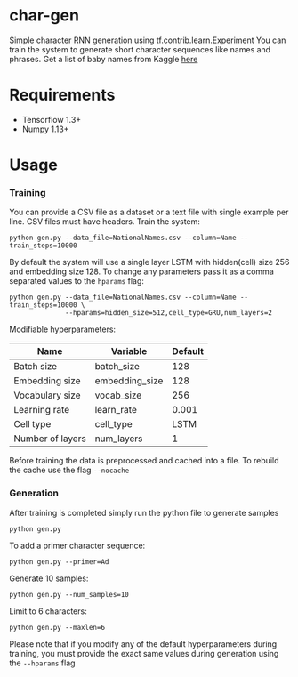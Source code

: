 # char-gen
Simple character RNN generation using tf.contrib.learn.Experiment
You can train the system to generate short character sequences like names and phrases. Get a list of baby names from Kaggle [here](https://www.kaggle.com/kaggle/us-baby-names/data)

# Requirements
* Tensorflow 1.3+
* Numpy 1.13+

# Usage
### Training

You can provide a CSV file as a dataset or a text file with single example per line. CSV files must have headers.
Train the system:
```
python gen.py --data_file=NationalNames.csv --column=Name --train_steps=10000
```

By default the system will use a single layer LSTM with hidden(cell) size 256 and embedding size 128. To change any parameters pass it as a comma separated values to the `hparams` flag:
```
python gen.py --data_file=NationalNames.csv --column=Name --train_steps=10000 \
              --hparams=hidden_size=512,cell_type=GRU,num_layers=2
```
Modifiable hyperparameters:

| Name | Variable | Default |
|------|----------|----------|
| Batch size | batch_size | 128 |
| Embedding size | embedding_size | 128 |
| Vocabulary size | vocab_size | 256 |
| Learning rate | learn_rate | 0.001 |
| Cell type | cell_type | LSTM |
| Number of layers | num_layers | 1 |

Before training the data is preprocessed and cached into a file. To rebuild the cache use the flag `--nocache`

### Generation

After training is completed simply run the python file to generate samples
```
python gen.py
```

To add a primer character sequence:
```
python gen.py --primer=Ad
```

Generate 10 samples:
```
python gen.py --num_samples=10
```

Limit to 6 characters:
```
python gen.py --maxlen=6
```


Please note that if you modify any of the default hyperparameters during training, you must provide the exact same values during generation using the `--hparams` flag

